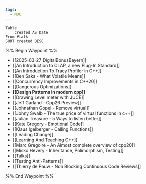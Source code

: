 ```yaml
---
tags:
  - MOC
---
```


```dataview
Table 
	created AS Date
From #talk
SORT created DESC
```

%% Begin Waypoint %%
- [[2025-03-27_DigitalBonusBayern]]
- [[An Introduction to CLAP, a new Plug-In Standard]]
- [[An Introduction To Tracy Profiler in C++]]
- [[Ben Saks - What Volatile Means]]
- [[Concurrency Improvements in C++20]]
- [[Dangerous Optimizations]]
- **[[Design Patterns in modern cpp]]**
- [[Drawing Level meter with JUCE]]
- [[Jeff Garland - Cpp26 Preview]]
- [[Johnathan Gopel - Remove virtual]]
- [[Johny Swalb - The true price of virtual functions in c++]]
- [[Julian Treasure - 5 Ways to listen better]]
- [[Kate Gregory - Emotional Code]]
- [[Klaus Igelberger - Calling Functions]]
- [[Leading Change]]
- [[Learning And Teaching C++]]
- [[Marc Gregoire - An Almost complete overview of cpp20]]
- [[Misko Hevery - Inheritance, Polimorphism, Testing]]
- [[Talks]]
- [[Testing Anti-Patterns]]
- [[Thierry de Pauw - Non Blocking Continuous Code Reviews]]

%% End Waypoint %%
